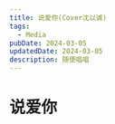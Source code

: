 ```yaml
---
title: 说爱你(Cover沈以诚)
tags:
  - Media
pubDate: 2024-03-05
updatedDate: 2024-03-05
description: 随便唱唱
---
```

# 说爱你
<audio src="https://github.com/mqzpmwxo/MyBlog/blob/main/public/static/images/SayLoveU.mp3"></audio>